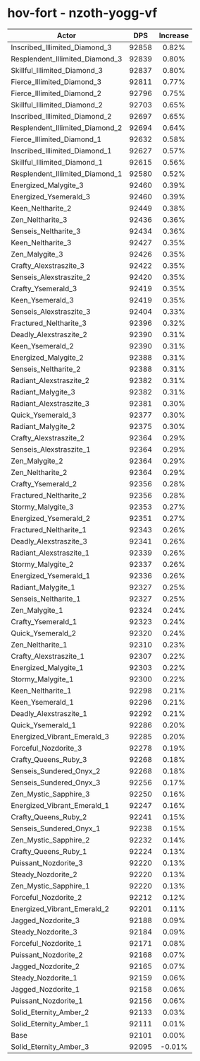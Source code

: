 # hov-fort - nzoth-yogg-vf
| Actor | DPS | Increase |
|---|:---:|:---:|
|Inscribed_Illimited_Diamond_3|92858|0.82%|
|Resplendent_Illimited_Diamond_3|92839|0.80%|
|Skillful_Illimited_Diamond_3|92837|0.80%|
|Fierce_Illimited_Diamond_3|92811|0.77%|
|Fierce_Illimited_Diamond_2|92796|0.75%|
|Skillful_Illimited_Diamond_2|92703|0.65%|
|Inscribed_Illimited_Diamond_2|92697|0.65%|
|Resplendent_Illimited_Diamond_2|92694|0.64%|
|Fierce_Illimited_Diamond_1|92632|0.58%|
|Inscribed_Illimited_Diamond_1|92627|0.57%|
|Skillful_Illimited_Diamond_1|92615|0.56%|
|Resplendent_Illimited_Diamond_1|92580|0.52%|
|Energized_Malygite_3|92460|0.39%|
|Energized_Ysemerald_3|92460|0.39%|
|Keen_Neltharite_2|92449|0.38%|
|Zen_Neltharite_3|92436|0.36%|
|Senseis_Neltharite_3|92434|0.36%|
|Keen_Neltharite_3|92427|0.35%|
|Zen_Malygite_3|92426|0.35%|
|Crafty_Alexstraszite_3|92422|0.35%|
|Senseis_Alexstraszite_2|92420|0.35%|
|Crafty_Ysemerald_3|92419|0.35%|
|Keen_Ysemerald_3|92419|0.35%|
|Senseis_Alexstraszite_3|92404|0.33%|
|Fractured_Neltharite_3|92396|0.32%|
|Deadly_Alexstraszite_2|92390|0.31%|
|Keen_Ysemerald_2|92390|0.31%|
|Energized_Malygite_2|92388|0.31%|
|Senseis_Neltharite_2|92388|0.31%|
|Radiant_Alexstraszite_2|92382|0.31%|
|Radiant_Malygite_3|92382|0.31%|
|Radiant_Alexstraszite_3|92381|0.30%|
|Quick_Ysemerald_3|92377|0.30%|
|Radiant_Malygite_2|92375|0.30%|
|Crafty_Alexstraszite_2|92364|0.29%|
|Senseis_Alexstraszite_1|92364|0.29%|
|Zen_Malygite_2|92364|0.29%|
|Zen_Neltharite_2|92364|0.29%|
|Crafty_Ysemerald_2|92356|0.28%|
|Fractured_Neltharite_2|92356|0.28%|
|Stormy_Malygite_3|92353|0.27%|
|Energized_Ysemerald_2|92351|0.27%|
|Fractured_Neltharite_1|92343|0.26%|
|Deadly_Alexstraszite_3|92341|0.26%|
|Radiant_Alexstraszite_1|92339|0.26%|
|Stormy_Malygite_2|92337|0.26%|
|Energized_Ysemerald_1|92336|0.26%|
|Radiant_Malygite_1|92327|0.25%|
|Senseis_Neltharite_1|92327|0.25%|
|Zen_Malygite_1|92324|0.24%|
|Crafty_Ysemerald_1|92323|0.24%|
|Quick_Ysemerald_2|92320|0.24%|
|Zen_Neltharite_1|92310|0.23%|
|Crafty_Alexstraszite_1|92307|0.22%|
|Energized_Malygite_1|92303|0.22%|
|Stormy_Malygite_1|92300|0.22%|
|Keen_Neltharite_1|92298|0.21%|
|Keen_Ysemerald_1|92296|0.21%|
|Deadly_Alexstraszite_1|92292|0.21%|
|Quick_Ysemerald_1|92286|0.20%|
|Energized_Vibrant_Emerald_3|92285|0.20%|
|Forceful_Nozdorite_3|92278|0.19%|
|Crafty_Queens_Ruby_3|92268|0.18%|
|Senseis_Sundered_Onyx_2|92268|0.18%|
|Senseis_Sundered_Onyx_3|92256|0.17%|
|Zen_Mystic_Sapphire_3|92250|0.16%|
|Energized_Vibrant_Emerald_1|92247|0.16%|
|Crafty_Queens_Ruby_2|92241|0.15%|
|Senseis_Sundered_Onyx_1|92238|0.15%|
|Zen_Mystic_Sapphire_2|92232|0.14%|
|Crafty_Queens_Ruby_1|92224|0.13%|
|Puissant_Nozdorite_3|92220|0.13%|
|Steady_Nozdorite_2|92220|0.13%|
|Zen_Mystic_Sapphire_1|92220|0.13%|
|Forceful_Nozdorite_2|92212|0.12%|
|Energized_Vibrant_Emerald_2|92201|0.11%|
|Jagged_Nozdorite_3|92188|0.09%|
|Steady_Nozdorite_3|92184|0.09%|
|Forceful_Nozdorite_1|92171|0.08%|
|Puissant_Nozdorite_2|92168|0.07%|
|Jagged_Nozdorite_2|92165|0.07%|
|Steady_Nozdorite_1|92159|0.06%|
|Jagged_Nozdorite_1|92158|0.06%|
|Puissant_Nozdorite_1|92156|0.06%|
|Solid_Eternity_Amber_2|92133|0.03%|
|Solid_Eternity_Amber_1|92111|0.01%|
|Base|92101|0.00%|
|Solid_Eternity_Amber_3|92095|-0.01%|
